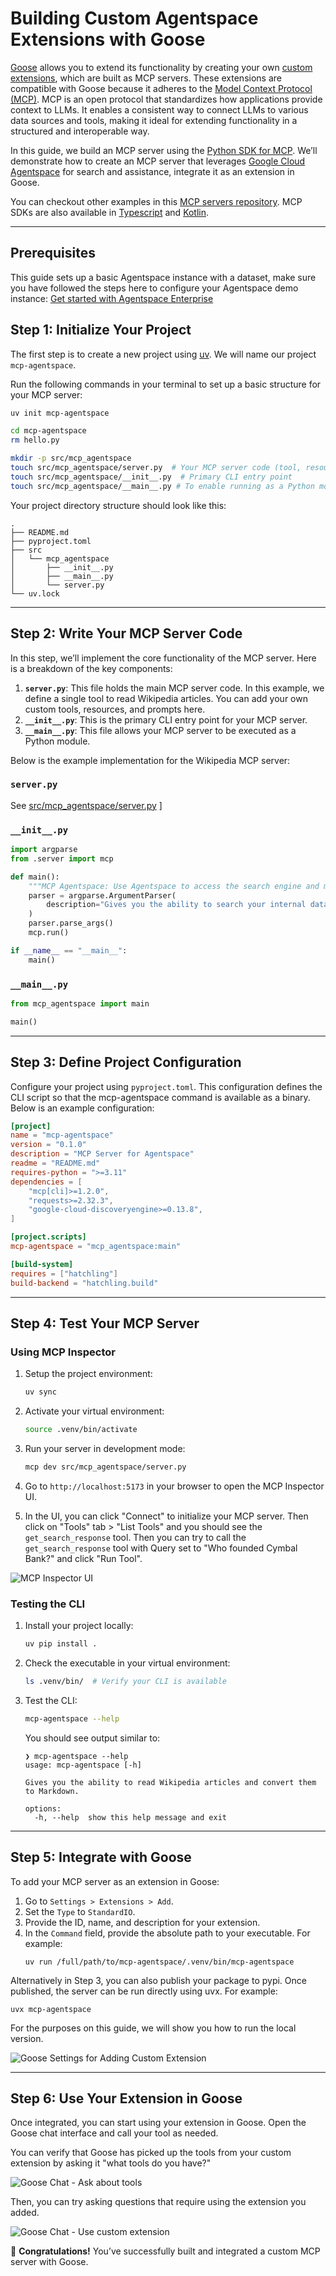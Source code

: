 # Building Custom Agentspace Extensions with Goose


[Goose](https://block.github.io/goose/docs/quickstart) allows you to extend its functionality by creating your own [custom extensions](https://block.github.io/goose/docs/tutorials/custom-extensions/), which are built as MCP servers. These extensions are compatible with Goose because it adheres to the [Model Context Protocol (MCP)][mcp-docs]. MCP is an open protocol that standardizes how applications provide context to LLMs. It enables a consistent way to connect LLMs to various data sources and tools, making it ideal for extending functionality in a structured and interoperable way. 

In this guide, we build an MCP server using the [Python SDK for MCP][mcp-python]. We’ll demonstrate how to create an MCP server that leverages [Google Cloud Agentspace](https://cloud.google.com/agentspace/agentspace-enterprise/docs/overview) for search and assistance, integrate it as an extension in Goose.

You can checkout other examples in this [MCP servers repository][mcp-servers]. MCP SDKs are also available in [Typescript][mcp-typescript] and [Kotlin][mcp-kotlin].

---

## Prerequisites
This guide sets up a basic Agentspace instance with a dataset, make sure you have followed the steps here to configure your Agentspace demo instance: [Get started with Agentspace Enterprise](https://cloud.google.com/agentspace/agentspace-enterprise/docs/quickstart-agentspace)

## Step 1: Initialize Your Project

The first step is to create a new project using [uv][uv-docs]. We will name our project `mcp-agentspace`.

Run the following commands in your terminal to set up a basic structure for your MCP server:

```bash
uv init mcp-agentspace

cd mcp-agentspace
rm hello.py

mkdir -p src/mcp_agentspace
touch src/mcp_agentspace/server.py  # Your MCP server code (tool, resources, prompts)
touch src/mcp_agentspace/__init__.py  # Primary CLI entry point
touch src/mcp_agentspace/__main__.py # To enable running as a Python module
```

Your project directory structure should look like this:

```plaintext
.
├── README.md
├── pyproject.toml
├── src
│   └── mcp_agentspace
│       ├── __init__.py
│       ├── __main__.py
│       └── server.py
└── uv.lock
```

---

## Step 2: Write Your MCP Server Code

In this step, we’ll implement the core functionality of the MCP server. Here is a breakdown of the key components:

1. **`server.py`**: This file holds the main MCP server code. In this example, we define a single tool to read Wikipedia articles. You can add your own custom tools, resources, and prompts here.
2. **`__init__.py`**: This is the primary CLI entry point for your MCP server.
3. **`__main__.py`**: This file allows your MCP server to be executed as a Python module.

Below is the example implementation for the Wikipedia MCP server:

### `server.py`

See [src/mcp_agentspace/server.py](mcp-agentspace/src/mcp_agentspace/server.py) ]

### `__init__.py`

```python
import argparse
from .server import mcp

def main():
    """MCP Agentspace: Use Agentspace to access the search engine and make search and answer queries."""
    parser = argparse.ArgumentParser(
        description="Gives you the ability to search your internal data sources."
    )
    parser.parse_args()
    mcp.run()

if __name__ == "__main__":
    main()
```

### `__main__.py`

```python
from mcp_agentspace import main

main()
```

---

## Step 3: Define Project Configuration

Configure your project using `pyproject.toml`. This configuration defines the CLI script so that the mcp-agentspace command is available as a binary. Below is an example configuration:

```toml
[project]
name = "mcp-agentspace"
version = "0.1.0"
description = "MCP Server for Agentspace"
readme = "README.md"
requires-python = ">=3.11"
dependencies = [
    "mcp[cli]>=1.2.0",
    "requests>=2.32.3",
    "google-cloud-discoveryengine>=0.13.8",
]

[project.scripts]
mcp-agentspace = "mcp_agentspace:main"

[build-system]
requires = ["hatchling"]
build-backend = "hatchling.build"
```
---

## Step 4: Test Your MCP Server

### Using MCP Inspector

1. Setup the project environment:

   ```bash
   uv sync
   ```

2. Activate your virtual environment:

   ```bash
   source .venv/bin/activate
   ```

3. Run your server in development mode:

   ```bash
   mcp dev src/mcp_agentspace/server.py
   ```

4. Go to `http://localhost:5173` in your browser to open the MCP Inspector UI.

5. In the UI, you can click "Connect" to initialize your MCP server. Then click on "Tools" tab > "List Tools" and you should see the `get_search_response` tool. 
   Then you can try to call the `get_search_response` tool with Query set to "Who founded Cymbal Bank?" and click "Run Tool". 

![MCP Inspector UI](../assets/guides/custom-extension-mcp-inspector.png)

### Testing the CLI

1. Install your project locally:

   ```bash
   uv pip install .
   ```

2. Check the executable in your virtual environment:

   ```bash
   ls .venv/bin/  # Verify your CLI is available
   ```

3. Test the CLI:

   ```bash
   mcp-agentspace --help
   ```

   You should see output similar to:

   ```plaintext
   ❯ mcp-agentspace --help
   usage: mcp-agentspace [-h]

   Gives you the ability to read Wikipedia articles and convert them to Markdown.

   options:
     -h, --help  show this help message and exit
   ```

---

## Step 5: Integrate with Goose

To add your MCP server as an extension in Goose:

1. Go to `Settings > Extensions > Add`.
2. Set the `Type` to `StandardIO`.
3. Provide the ID, name, and description for your extension.
4. In the `Command` field, provide the absolute path to your executable. For example:
   ```plaintext
   uv run /full/path/to/mcp-agentspace/.venv/bin/mcp-agentspace
   ```

Alternatively in Step 3, you can also publish your package to pypi. Once published, the server can be run directly using uvx. For example:

```
uvx mcp-agentspace
```

For the purposes on this guide, we will show you how to run the local version. 

![Goose Settings for Adding Custom Extension](../assets/guides/custom-extension-settings.png)

---

## Step 6: Use Your Extension in Goose

Once integrated, you can start using your extension in Goose. Open the Goose chat interface and call your tool as needed.

You can verify that Goose has picked up the tools from your custom extension by asking it "what tools do you have?"

![Goose Chat - Ask about tools](../assets/guides/custom-extension-tools.png)

Then, you can try asking questions that require using the extension you added.

![Goose Chat - Use custom extension](../assets/guides/custom-extension-chat.png)

🎉 **Congratulations!** You’ve successfully built and integrated a custom MCP server with Goose.



[mcp-docs]: https://modelcontextprotocol.io/
[mcp-python]: https://github.com/modelcontextprotocol/python-sdk
[mcp-typescript]: https://github.com/modelcontextprotocol/typescript-sdk
[mcp-kotlin]: https://github.com/modelcontextprotocol/kotlin-sdk
[mcp-servers]: https://github.com/modelcontextprotocol/servers
[uv-docs]: https://docs.astral.sh/uv/getting-started/